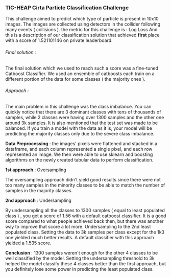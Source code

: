 ### TIC-HEAP Cirta Particle Classification Challenge
This challenge aimed to predict which type of particle is present in 10x10 images. The images are collected using detectors in the collider following many events ( collisions ).
    the metric for this challenge is : Log Loss
And this is a description of our classification solution that achieved **first** place with a score of 1.521101146 on private leaderboard.

###### Final solution :

The final solution which we used to reach such a score was a fine-tuned Catboost Classifier. We used an ensemble of catboosts each train on a different portion of the data for some classes ( the majority ones ).

###### Approach :
The main problem in this challenge was the class imbalance. You can quickly notice that there are 3 dominant classes with tens of thousands of samples, while 2 classes were having over 1300 samples and the other one around 3k samples. It is also mentioned that the test set was made to be balanced. If you train a model with the data as it is, your model will be predicting the majority classes only due to the severe class imbalance.

**Data Preprocessing** : the images' pixels were flattened and stacked in a dataframe, and each column represented a single pixel, and each row represented an image. We then were able to use sklearn and boosting algorithms on the newly created tabular data to perform classification. 

**1st approach** : Oversampling

The oversampling approach didn't yield good results since there were not too many samples in the minority classes to be able to match the number of samples in the majority classes.

**2nd approach** : Undersampling

By undersampling all the classes to 1300 samples ( equal to least populated class ) , you get a score of 1.56 with a default catboost classifier. It is a good score compared to what people achieved back then, but there was another way to improve that score a lot more. Undersampling to the 2nd least populated class. Setting the data to 3k samples per class except for the 1k3 one yielded much better results. A default classifier with this approach yielded a 1.535 score.

**Conclusion** : 1300 samples weren't enough for the other 4 classes to be well classified by the model. Setting the undersampling threshold to 3k helped the model classify these 4 classes better than the first approach, but you definitely lose some power in predicting the least populated class.
